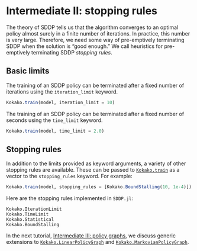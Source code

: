# Intermediate II: stopping rules

The theory of SDDP tells us that the algorithm converges to an optimal policy
almost surely in a finite number of iterations. In practice, this number is very
large. Therefore, we need some way of pre-emptively terminating SDDP when the
solution is “good enough.” We call heuristics for pre-emptively terminating SDDP
_stopping rules_.

## Basic limits

The training of an SDDP policy can be terminated after a fixed number of
iterations using the `iteration_limit` keyword.

```julia
Kokako.train(model, iteration_limit = 10)
```

The training of an SDDP policy can be terminated after a fixed number of
seconds using the `time_limit` keyword.

```julia
Kokako.train(model, time_limit = 2.0)
```

## Stopping rules

In addition to the limits provided as keyword arguments, a variety of other
stopping rules are available. These can be passed to [`Kokako.train`](@ref)
as a vector to the `stopping_rules` keyword. For example:

```julia
Kokako.train(model, stopping_rules = [Kokako.BoundStalling(10, 1e-4)])
```

Here are the stopping rules implemented in `SDDP.jl`:

```@docs
Kokako.IterationLimit
Kokako.TimeLimit
Kokako.Statistical
Kokako.BoundStalling
```

In the next tutorial, [Intermediate III: policy graphs](@ref), we discuss
generic extensions to [`Kokako.LinearPolicyGraph`](@ref) and
[`Kokako.MarkovianPolicyGraph`](@ref).

